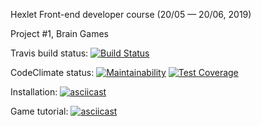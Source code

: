 Hexlet Front-end developer course (20/05 — 20/06, 2019)

Project #1, Brain Games

Travis build status:
[![Build Status](https://travis-ci.com/robinsout/project-lvl1-s508.svg?branch=master)](https://travis-ci.com/robinsout/project-lvl1-s508)

CodeClimate status:
[![Maintainability](https://api.codeclimate.com/v1/badges/a99a88d28ad37a79dbf6/maintainability)](https://codeclimate.com/github/codeclimate/codeclimate/maintainability)
[![Test Coverage](https://api.codeclimate.com/v1/badges/a99a88d28ad37a79dbf6/test_coverage)](https://codeclimate.com/github/codeclimate/codeclimate/test_coverage)

Installation:
[![asciicast](https://asciinema.org/a/PxCE0VvWXuuXAxW1UhceJaXql.svg)](https://asciinema.org/a/PxCE0VvWXuuXAxW1UhceJaXql)

Game tutorial:
[![asciicast](https://asciinema.org/a/EsWLW3ITbVK7lTDP2DqoEk8bX.svg)](https://asciinema.org/a/EsWLW3ITbVK7lTDP2DqoEk8bX)